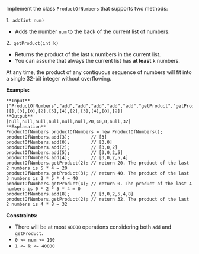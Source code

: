 Implement the class `ProductOfNumbers` that supports two methods:

1.` add(int num)`

  * Adds the number `num` to the back of the current list of numbers.

2.` getProduct(int k)`

  * Returns the product of the last `k` numbers in the current list.
  * You can assume that always the current list has **at least** `k` numbers.

At any time, the product of any contiguous sequence of numbers will fit into a
single 32-bit integer without overflowing.



**Example:**

    
    
    **Input**
    ["ProductOfNumbers","add","add","add","add","add","getProduct","getProduct","getProduct","add","getProduct"]
    [[],[3],[0],[2],[5],[4],[2],[3],[4],[8],[2]]
    **Output**
    [null,null,null,null,null,null,20,40,0,null,32]
    **Explanation**
    ProductOfNumbers productOfNumbers = new ProductOfNumbers();
    productOfNumbers.add(3);        // [3]
    productOfNumbers.add(0);        // [3,0]
    productOfNumbers.add(2);        // [3,0,2]
    productOfNumbers.add(5);        // [3,0,2,5]
    productOfNumbers.add(4);        // [3,0,2,5,4]
    productOfNumbers.getProduct(2); // return 20. The product of the last 2 numbers is 5 * 4 = 20
    productOfNumbers.getProduct(3); // return 40. The product of the last 3 numbers is 2 * 5 * 4 = 40
    productOfNumbers.getProduct(4); // return 0. The product of the last 4 numbers is 0 * 2 * 5 * 4 = 0
    productOfNumbers.add(8);        // [3,0,2,5,4,8]
    productOfNumbers.getProduct(2); // return 32. The product of the last 2 numbers is 4 * 8 = 32 
    



**Constraints:**

  * There will be at most `40000` operations considering both `add` and `getProduct`.
  * `0 <= num <= 100`
  * `1 <= k <= 40000`

